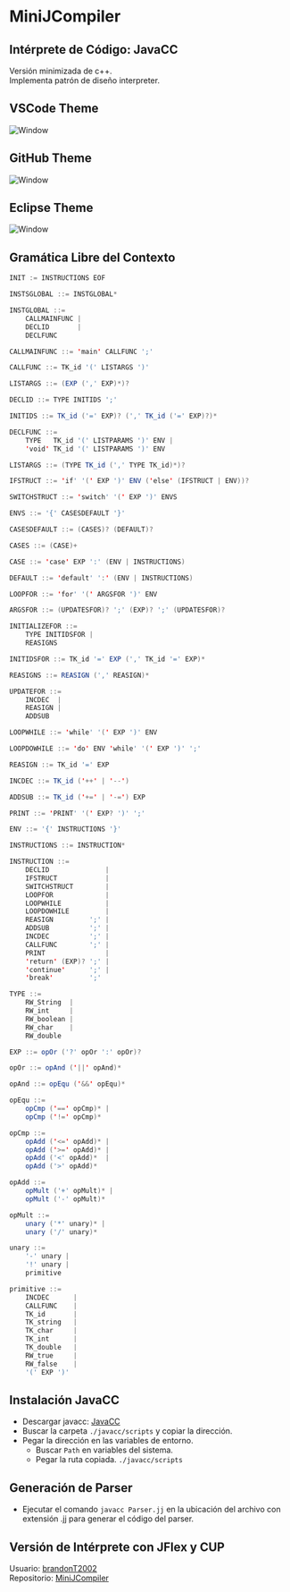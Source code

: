 # MiniJCompiler
## Intérprete de Código: JavaCC
Versión minimizada de c++.  
Implementa patrón de diseño interpreter.

## VSCode Theme
![Window](Images/ScreenVSCodeTheme.png)

## GitHub Theme
![Window](Images/ScreenGitHubTheme.png)

## Eclipse Theme
![Window](Images/ScreenEclipseTheme.png)

## Gramática Libre del Contexto
```java
INIT := INSTRUCTIONS EOF

INSTSGLOBAL ::= INSTGLOBAL*

INSTGLOBAL ::=
    CALLMAINFUNC |
    DECLID       |
    DECLFUNC     

CALLMAINFUNC ::= 'main' CALLFUNC ';'

CALLFUNC ::= TK_id '(' LISTARGS ')'

LISTARGS ::= (EXP (',' EXP)*)?

DECLID ::= TYPE INITIDS ';'

INITIDS ::= TK_id ('=' EXP)? (',' TK_id ('=' EXP)?)*

DECLFUNC ::=
    TYPE   TK_id '(' LISTPARAMS ')' ENV |
    'void' TK_id '(' LISTPARAMS ')' ENV

LISTARGS ::= (TYPE TK_id (',' TYPE TK_id)*)?

IFSTRUCT ::= 'if' '(' EXP ')' ENV ('else' (IFSTRUCT | ENV))?

SWITCHSTRUCT ::= 'switch' '(' EXP ')' ENVS

ENVS ::= '{' CASESDEFAULT '}'

CASESDEFAULT ::= (CASES)? (DEFAULT)?

CASES ::= (CASE)+

CASE ::= 'case' EXP ':' (ENV | INSTRUCTIONS)

DEFAULT ::= 'default' ':' (ENV | INSTRUCTIONS)

LOOPFOR ::= 'for' '(' ARGSFOR ')' ENV

ARGSFOR ::= (UPDATESFOR)? ';' (EXP)? ';' (UPDATESFOR)?

INITIALIZEFOR ::=
    TYPE INITIDSFOR |
    REASIGNS        

INITIDSFOR ::= TK_id '=' EXP (',' TK_id '=' EXP)*

REASIGNS ::= REASIGN (',' REASIGN)*

UPDATEFOR ::=
    INCDEC  |
    REASIGN |
    ADDSUB  

LOOPWHILE ::= 'while' '(' EXP ')' ENV

LOOPDOWHILE ::= 'do' ENV 'while' '(' EXP ')' ';'

REASIGN ::= TK_id '=' EXP

INCDEC ::= TK_id ('++' | '--')

ADDSUB ::= TK_id ('+=' | '-=') EXP

PRINT ::= 'PRINT' '(' EXP? ')' ';'

ENV ::= '{' INSTRUCTIONS '}'

INSTRUCTIONS ::= INSTRUCTION*

INSTRUCTION ::=
    DECLID              |
    IFSTRUCT            |
    SWITCHSTRUCT        |
    LOOPFOR             |
    LOOPWHILE           |
    LOOPDOWHILE         |
    REASIGN         ';' |
    ADDSUB          ';' |
    INCDEC          ';' |
    CALLFUNC        ';' |
    PRINT               |
    'return' (EXP)? ';' |
    'continue'      ';' |
    'break'         ';'

TYPE ::=
    RW_String  |
    RW_int     |
    RW_boolean |
    RW_char    |
    RW_double  

EXP ::= opOr ('?' opOr ':' opOr)?

opOr ::= opAnd ('||' opAnd)*

opAnd ::= opEqu ('&&' opEqu)*

opEqu ::=
    opCmp ('==' opCmp)* |
    opCmp ('!=' opCmp)* 

opCmp ::=
    opAdd ('<=' opAdd)* |
    opAdd ('>=' opAdd)* |
    opAdd ('<' opAdd)*  |
    opAdd ('>' opAdd)*  

opAdd ::=
    opMult ('+' opMult)* |
    opMult ('-' opMult)* 

opMult ::=
    unary ('*' unary)* |
    unary ('/' unary)* 

unary ::=
    '-' unary |
    '!' unary |
    primitive 

primitive ::=
    INCDEC      |
    CALLFUNC    |
    TK_id       |
    TK_string   |
    TK_char     |
    TK_int      |
    TK_double   |
    RW_true     |
    RW_false    |
    '(' EXP ')' 
```

## Instalación JavaCC
* Descargar javacc: [JavaCC](https://javacc.github.io/javacc/)
* Buscar la carpeta ```./javacc/scripts``` y copiar la dirección.
* Pegar la dirección en las variables de entorno.
    * Buscar ```Path``` en variables del sistema.
    * Pegar la ruta copiada. ```./javacc/scripts```

## Generación de Parser
* Ejecutar el comando ```javacc Parser.jj``` en la ubicación del archivo con extensión .jj para generar el código del parser.

## Versión de Intérprete con JFlex y CUP
Usuario: [brandonT2002](https://github.com/brandonT2002)  
Repositorio: [MiniJCompiler](https://github.com/brandonT2002/MiniJ)